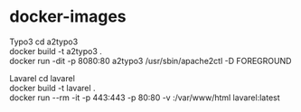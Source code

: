 # docker-images

Typo3
cd a2typo3 <br />
docker build -t a2typo3 .  <br />
docker run -dit -p 8080:80 a2typo3 /usr/sbin/apache2ctl -D FOREGROUND

Lavarel 
cd lavarel <br />
docker build -t lavarel .  <br />
docker run --rm -it -p 443:443 -p 80:80 -v <PATH>:/var/www/html lavarel:latest
